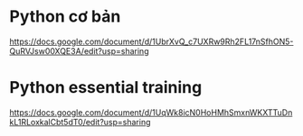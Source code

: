 # Python cơ bản
https://docs.google.com/document/d/1UbrXvQ_c7UXRw9Rh2FL17nSfhON5-QuRVJsw00XQE3A/edit?usp=sharing

# Python essential training
https://docs.google.com/document/d/1UqWk8icN0HoHMhSmxnWKXTTuDnkL1RLoxkalCbt5dT0/edit?usp=sharing